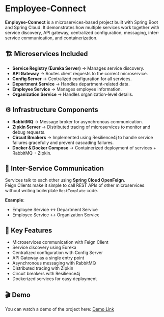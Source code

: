 # Employee-Connect

**Employee-Connect** is a microservices-based project built with Spring Boot and Spring Cloud. It demonstrates how multiple services work together with service discovery, API gateway, centralized configuration, messaging, inter-service communication, and containerization.

## 🏗️ Microservices Included

- **Service Registry (Eureka Server)** → Manages service discovery.  
- **API Gateway** → Routes client requests to the correct microservice.  
- **Config Server** → Centralized configuration for all services.  
- **Department Service** → Handles department-related data.  
- **Employee Service** → Manages employee information.  
- **Organization Service** → Handles organization-level details.  

## ⚙️ Infrastructure Components

- **RabbitMQ** → Message broker for asynchronous communication.  
- **Zipkin Server** → Distributed tracing of microservices to monitor and debug requests.  
- **Circuit Breakers** → Implemented using Resilience4j to handle service failures gracefully and prevent cascading failures.  
- **Docker & Docker Compose** → Containerized deployment of services + RabbitMQ + Zipkin.  

## 🔗 Inter-Service Communication

Services talk to each other using **Spring Cloud OpenFeign**.  
Feign Clients make it simple to call REST APIs of other microservices without writing boilerplate `RestTemplate` code.  

**Example:**
- Employee Service ↔ Department Service  
- Employee Service ↔ Organization Service  

## 🚀 Key Features

- Microservices communication with Feign Client  
- Service discovery using Eureka  
- Centralized configuration with Config Server  
- API Gateway as a single entry point  
- Asynchronous messaging with RabbitMQ  
- Distributed tracing with Zipkin  
- Circuit breakers with Resilience4j  
- Dockerized services for easy deployment  

## 🎬 Demo

You can watch a demo of the project here: [Demo Link](https://drive.google.com/file/d/1Tgeh6pjtOLiFbmBW_ZvhNiwQLsYDMgwW/view?usp=drivesdk)

